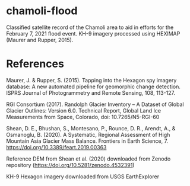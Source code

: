 # chamoli-flood
Classified satellite record of the Chamoli area to aid in efforts for the February 7, 2021 flood event. KH-9 imagery processed using HEXIMAP (Maurer and Rupper, 2015).


# References 

Maurer, J. & Rupper, S. (2015). Tapping into the Hexagon spy imagery database: A new automated pipeline for geomorphic change detection. ISPRS Journal of Photogrammetry and Remote Sensing, 108, 113-127.

RGI Consortium (2017). Randolph Glacier Inventory – A Dataset of Global Glacier Outlines: Version 6.0. Technical Report, Global Land Ice Measurements from Space, Colorado, doi: 10.7265/N5-RGI-60

Shean, D. E., Bhushan, S., Montesano, P., Rounce, D. R., Arendt, A., & Osmanoglu, B. (2020). A Systematic, Regional Assessment of High Mountain Asia Glacier Mass Balance. Frontiers in Earth Science, 7. https://doi.org/10.3389/feart.2019.00363

Reference DEM from Shean et al. (2020) downloaded from Zenodo repository (https://doi.org/10.5281/zenodo.4532391)

KH-9 Hexagon imagery downloaded from USGS EarthExplorer
